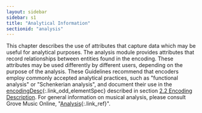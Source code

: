 ```yaml
---
layout: sidebar
sidebar: s1
title: "Analytical Information"
sectionid: "analysis"
---
```


<span class="div">
   
   This chapter describes the use of attributes that capture data which may be useful
   for
   analytical purposes. The analysis module provides attributes that record relationships
   between
   entities found in the encoding. These attributes may be used differently by different
   users,
   depending on the purpose of the analysis. These Guidelines recommend that encoders
   employ
   commonly accepted analytical practices, such as "functional analysis" or "Schenkerian
   analysis",
   and document their use in the [encodingDesc](/v3/elements/encodingDesc.html){:.link_odd_elementSpec}
   described in section 
   <a class="link_ptr" title="Encoding Description" href="/v3/guidelines/header.html#headerEncodingDescription">2.2 Encoding Description</a>. For general information on musical analysis, please
   consult Grove Music Online, "[Analysis](http://www.oxfordmusiconline.com/subscriber/article/grove/music/41862pg1#S41862.1){:.link_ref}".
   
   
   
   
   
</span>